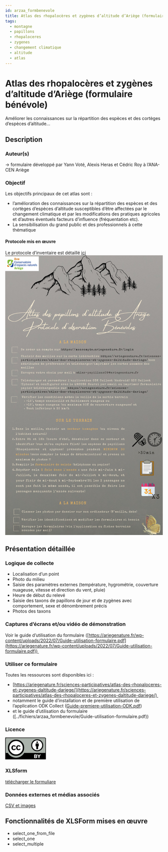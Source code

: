 ```yaml
---
id: arzaa_formbenevole
title: Atlas des rhopalocères et zygènes d’altitude d’Ariège (formulaire bénévole)
tags:
  - montagne
  - papillons
  - rhopaloceres
  - zygenes
  - changement climatique
  - altitude
  - atlas
---
```

# Atlas des rhopalocères et zygènes d’altitude d’Ariège (formulaire bénévole)
Améliorer les connaissances sur la répartition des espèces et des cortèges d’espèces d’altitude...
## Description
### Auteur(s)

-> formulaire développé par Yann Voté, Alexis Heras et Cédric Roy à l’ANA-CEN Ariège 

### Objectif 

Les objectifs principaux de cet atlas sont : 
* l’amélioration des connaissances sur la répartition des espèces et des cortèges d’espèces d’altitude susceptibles d’être affectées par le changement climatique et par les modifications des pratiques agricoles et d’autres éventuels facteurs d’influence (fréquentation etc). 
* La sensibilisation du grand public et des professionnels à cette thématique 

#### Protocole mis en œuvre  

Le protocole d’inventaire est détaillé [ici](../fichiers/arzaa_formbenevole/Protocole-benevole-atlas-papillons-montagne-1.pdf)
![protocole](../fichiers/arzaa_formbenevole/Protocole-benevole-atlas-papillons-montagne-1.jpeg)

## Présentation détaillée 

### Logique de collecte 

* Localisation d’un point  
* Photo du milieu 
* Saisie des paramètres externes (température, hygrométrie, couverture nuageuse, vitesse et direction du vent, pluie) 
* Heure de début du relevé 
* Saisie des taxons de papillons de jour et de zygènes avec comportement, sexe et dénombrement précis 
* Photos des taxons 

### Captures d’écrans et/ou vidéo de démonstration 

Voir le guide d’utilisation du formulaire ([https://ariegenature.fr/wp-content/uploads/2022/07/Guide-utilisation-formulaire.pdf](https://ariegenature.fr/wp-content/uploads/2022/07/Guide-utilisation-formulaire.pdf)) 

### Utiliser ce formulaire 
Toutes les ressources sont disponibles ici : 
* [https://ariegenature.fr/sciences-participatives/atlas-des-rhopaloceres-et-zygenes-daltitude-dariege/](https://ariegenature.fr/sciences-participatives/atlas-des-rhopaloceres-et-zygenes-daltitude-dariege/) 
* notamment le guide d’installation et de première utilisation de l’application ODK Collect ([Guide-premiere-utilisation-ODK.pdf](../fichiers/arzaa_formbenevole/Guide-premiere-utilisation-ODK.pdf)) 
* et le guide d’utilisation du formulaire ([../fichiers/arzaa_formbenevole/Guide-utilisation-formulaire.pdf)) 
### Licence
[![CC-BY](../fichiers/by.png)](https://creativecommons.org/licenses/by/2.0/fr/)
### XLSform
[télécharger le formuliare](../fichiers/arzaa_formbenevole/atlas_papillons_altitude_formulaire_benevole.xlsx)
### Données externes et médias associés 

[CSV et images](../fichiers/arzaa_formbenevole/medias_et_csv.zip) 

## Fonctionnalités de XLSForm mises en œuvre 

* select_one_from_file 
* select_one 
* select_multiple